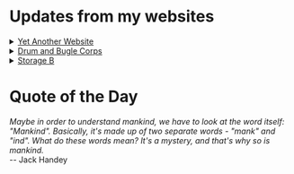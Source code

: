 # Updates from my websites

<details><summary> <a href="https://www.amon-hen.com">Yet Another Website</a> </summary>

* <a href="https://www.amon-hen.com/science/3871">First Moon Landing</a>
* <a href="https://www.amon-hen.com/television/7498">MST3K Short 0702 – The Chicken of Tomorrow</a>
* <a href="https://www.amon-hen.com/computing/internet/www/435">Quote of the Day</a>
* <a href="https://www.amon-hen.com/movies/34514">Fire Maidens of Outer Space (1956)</a>
* <a href="https://www.amon-hen.com/music/drums-and-percussion/34508">Drumming: Pt. III</a>
* <a href="https://www.amon-hen.com/science/34505">RiffTrax – Why Study Science</a>
* <a href="https://www.amon-hen.com/food/34501">Mmmm, Good luck surge come</a>
* <a href="https://www.amon-hen.com/television/8560">MST3K 0203 – Jungle Goddess</a>
* <a href="https://www.amon-hen.com/politics/34497">Last Week Tonight – S2 E22: Mandatory Minimums, Iran & FIFA Update</a>
* <a href="https://www.amon-hen.com/television/6119">MST3K Short 0701 – Once Upon A Honeymoon</a>
</details>

<details><summary> <a href="https://www.drum-corps.net">Drum and Bugle Corps</a> </summary>

* <a href="https://www.drum-corps.net/scores/dci/3858">DCI Dallas (2025)</a>
* <a href="https://www.drum-corps.net/scores/dci/3849">DCI Southwestern Championship (2025)</a>
* <a href="https://www.drum-corps.net/scores/dci/3846">March On! (2025)</a>
* <a href="https://www.drum-corps.net/scores/dci/3843">The Buccaneer Classic (2025)</a>
* <a href="https://www.drum-corps.net/scores/dci/3839">DCI Houston (2025)</a>
* <a href="https://www.drum-corps.net/history/2282">Bluecoats Alumni Corps (2022)</a>
* <a href="https://www.drum-corps.net/scores/dci/3832">DCI Denton  (2025)</a>
* <a href="https://www.drum-corps.net/scores/dci/3829">DCI Waco  (2025)</a>
* <a href="https://www.drum-corps.net/scores/dci/3825">DCI West Texas (2025)</a>
* <a href="https://www.drum-corps.net/scores/dci/3822">DCI New Mexico (2025)</a>
</details>

<details><summary> <a href="https://www.storage-b.com">Storage B</a> </summary>

* <a href="https://www.storage-b.com/math-numerical-analysis/1081">Crummy Code from Copilot</a>
* <a href="https://www.storage-b.com/humor/1067">Meeting Driven Development</a>
* <a href="https://www.storage-b.com/c/1057">CLion Is Now Free for Non-Commercial Use</a>
* <a href="https://www.storage-b.com/humor/1052">Programmers Then and Now</a>
* <a href="https://www.storage-b.com/c/1050">Strategies for Developing Safety-Critical Software in C++</a>
* <a href="https://www.storage-b.com/ai/1048">What trillion-dollar problem is AI trying to solve?</a>
* <a href="https://www.storage-b.com/math-numerical-analysis/1036">Hypot</a>
* <a href="https://www.storage-b.com/c/1015">Uploading Consciousness</a>
* <a href="https://www.storage-b.com/humor/1003">SCRUM: An Honest Ad</a>
* <a href="https://www.storage-b.com/humor/996">Agile vs. Waterfall</a>
</details>

# Quote of the Day
<p><em>Maybe in order to understand mankind, we have to look at the word itself: "Mankind". Basically, it's made up of two separate words - "mank" and "ind". What do these words mean? It's a mystery, and that's why so is mankind.</em><br /> -- Jack Handey</p>